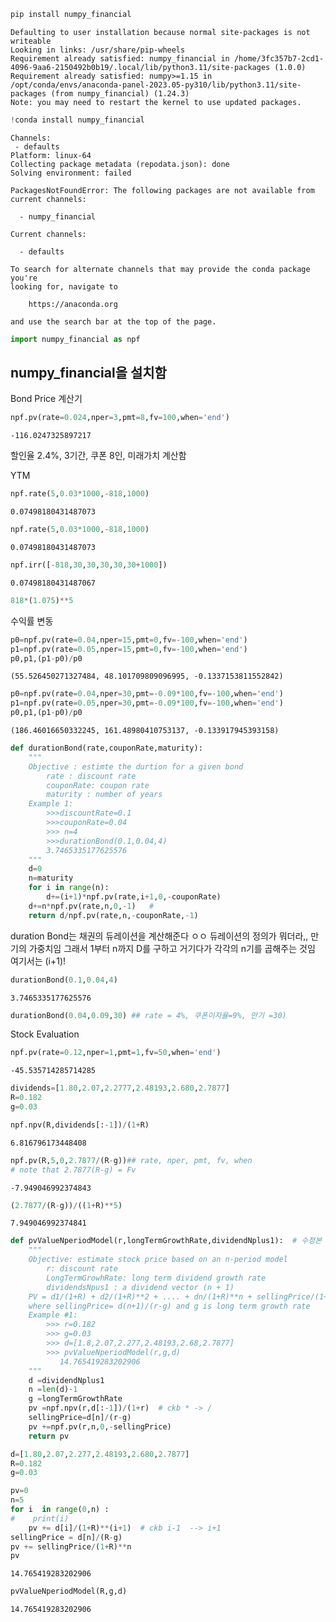 ```python
pip install numpy_financial
```

    Defaulting to user installation because normal site-packages is not writeable
    Looking in links: /usr/share/pip-wheels
    Requirement already satisfied: numpy_financial in /home/3fc357b7-2cd1-4096-9aa6-2150492b0b19/.local/lib/python3.11/site-packages (1.0.0)
    Requirement already satisfied: numpy>=1.15 in /opt/conda/envs/anaconda-panel-2023.05-py310/lib/python3.11/site-packages (from numpy_financial) (1.24.3)
    Note: you may need to restart the kernel to use updated packages.



```python
!conda install numpy_financial
```

    Channels:
     - defaults
    Platform: linux-64
    Collecting package metadata (repodata.json): done
    Solving environment: failed
    
    PackagesNotFoundError: The following packages are not available from current channels:
    
      - numpy_financial
    
    Current channels:
    
      - defaults
    
    To search for alternate channels that may provide the conda package you're
    looking for, navigate to
    
        https://anaconda.org
    
    and use the search bar at the top of the page.
    
    



```python
import numpy_financial as npf
```

## numpy_financial을 설치함

Bond Price 계산기


```python
npf.pv(rate=0.024,nper=3,pmt=8,fv=100,when='end')
```




    -116.0247325897217



할인율 2.4%, 3기간, 쿠폰 8인, 미래가치 계산함

YTM


```python
npf.rate(5,0.03*1000,-818,1000) 
```




    0.07498180431487073




```python
npf.rate(5,0.03*1000,-818,1000)
```




    0.07498180431487073




```python
npf.irr([-818,30,30,30,30,30+1000])
```




    0.07498180431487067




```python
818*(1.075)**5
```

수익률 변동


```python
p0=npf.pv(rate=0.04,nper=15,pmt=0,fv=-100,when='end')
p1=npf.pv(rate=0.05,nper=15,pmt=0,fv=-100,when='end')
p0,p1,(p1-p0)/p0
```




    (55.526450271327484, 48.101709809096995, -0.1337153811552842)




```python
p0=npf.pv(rate=0.04,nper=30,pmt=-0.09*100,fv=-100,when='end')
p1=npf.pv(rate=0.05,nper=30,pmt=-0.09*100,fv=-100,when='end')
p0,p1,(p1-p0)/p0
```




    (186.46016650332245, 161.48980410753137, -0.133917945393158)




```python
def durationBond(rate,couponRate,maturity):
    """
    Objective : estimte the durtion for a given bond
        rate : discount rate
        couponRate: coupon rate
        maturity : number of years
    Example 1: 
        >>>discountRate=0.1
        >>>couponRate=0.04
        >>> n=4
        >>>durationBond(0.1,0.04,4)
        3.7465335177625576
    """
    d=0
    n=maturity
    for i in range(n):
        d+=(i+1)*npf.pv(rate,i+1,0,-couponRate)
    d+=n*npf.pv(rate,n,0,-1)   #
    return d/npf.pv(rate,n,-couponRate,-1)
```

duration Bond는 채권의 듀레이션을 계산해준다 ㅇㅇ 듀레이션의 정의가 뭐더라,, 만기의 가중치임 그래서 1부터 n까지 D를 구하고 거기다가 각각의 n기를 곱해주는 것임 여기서는 (i+1)!


```python
durationBond(0.1,0.04,4)
```




    3.7465335177625576




```python
durationBond(0.04,0.09,30) ## rate = 4%, 쿠폰이자율=9%, 만기 =30)
```

Stock Evaluation


```python
npf.pv(rate=0.12,nper=1,pmt=1,fv=50,when='end')
```




    -45.535714285714285




```python
dividends=[1.80,2.07,2.2777,2.48193,2.680,2.7877]
R=0.182
g=0.03
```


```python
npf.npv(R,dividends[:-1])/(1+R)
```




    6.816796173448408




```python
npf.pv(R,5,0,2.7877/(R-g))## rate, nper, pmt, fv, when 
# note that 2.7877(R-g) = Fv
```




    -7.949046992374843




```python
(2.7877/(R-g))/((1+R)**5)
```




    7.949046992374841




```python
def pvValueNperiodModel(r,longTermGrowthRate,dividendNplus1):  # 수정본
    """
    Objective: estimate stock price based on an n-period model
        r: discount rate
        LongTermGrowhRate: long term dividend growth rate
        dividendsNpus1 : a dividend vector (n + 1)
    PV = d1/(1+R) + d2/(1+R)**2 + .... + dn/(1+R)**n + sellingPrice/(1+R)**n,
    where sellingPrice= d(n+1)/(r-g) and g is long term growth rate
    Example #1: 
        >>> r=0.182
        >>> g=0.03
        >>> d=[1.8,2.07,2.277,2.48193,2.68,2.7877]
        >>> pvValueNperiodModel(r,g,d)
           14.765419283202906
    """
    d =dividendNplus1
    n =len(d)-1
    g =longTermGrowthRate
    pv =npf.npv(r,d[:-1])/(1+r)  # ckb * -> /
    sellingPrice=d[n]/(r-g)
    pv +=npf.pv(r,n,0,-sellingPrice)
    return pv
```


```python
d=[1.80,2.07,2.277,2.48193,2.680,2.7877]
R=0.182
g=0.03

pv=0
n=5
for i  in range(0,n) : 
#    print(i)
    pv += d[i]/(1+R)**(i+1)  # ckb i-1  --> i+1
sellingPrice = d[n]/(R-g)
pv += sellingPrice/(1+R)**n
pv
```




    14.765419283202906




```python
pvValueNperiodModel(R,g,d)
```




    14.765419283202906


